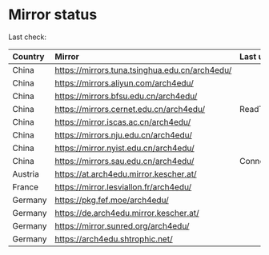 <script src="./time.js"></script>
# Mirror status
Last check: <script type="text/javascript">localize(1751206921.251375);</script>

|Country|Mirror|Last update|
|:------|:-----|:----------|
|China|https://mirrors.tuna.tsinghua.edu.cn/arch4edu/|<script type="text/javascript">localize(1751136388);</script>|
|China|https://mirrors.aliyun.com/arch4edu/|<script type="text/javascript">localize(1751136388);</script>|
|China|https://mirrors.bfsu.edu.cn/arch4edu/|<script type="text/javascript">localize(1751136388);</script>|
|China|https://mirrors.cernet.edu.cn/arch4edu/|ReadTimeout|
|China|https://mirror.iscas.ac.cn/arch4edu/|<script type="text/javascript">localize(1750574662);</script>|
|China|https://mirrors.nju.edu.cn/arch4edu/|<script type="text/javascript">localize(1751093104);</script>|
|China|https://mirror.nyist.edu.cn/arch4edu/|<script type="text/javascript">localize(1751136388);</script>|
|China|https://mirrors.sau.edu.cn/arch4edu/|ConnectionError|
|Austria|https://at.arch4edu.mirror.kescher.at/|<script type="text/javascript">localize(1751136388);</script>|
|France|https://mirror.lesviallon.fr/arch4edu/|<script type="text/javascript">localize(1751136388);</script>|
|Germany|https://pkg.fef.moe/arch4edu/|<script type="text/javascript">localize(1751136388);</script>|
|Germany|https://de.arch4edu.mirror.kescher.at/|<script type="text/javascript">localize(1751136388);</script>|
|Germany|https://mirror.sunred.org/arch4edu/|<script type="text/javascript">localize(1751136388);</script>|
|Germany|https://arch4edu.shtrophic.net/|<script type="text/javascript">localize(1751136388);</script>|

<script src="./tablefilter/tablefilter.js"></script>
<script src="./table.js"></script>